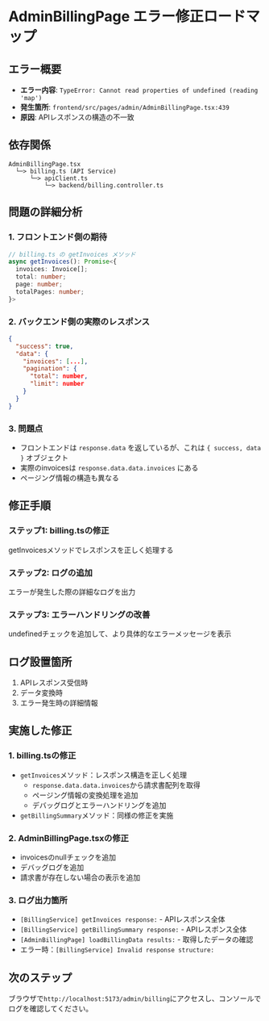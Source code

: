 # AdminBillingPage エラー修正ロードマップ

## エラー概要
- **エラー内容**: `TypeError: Cannot read properties of undefined (reading 'map')`
- **発生箇所**: `frontend/src/pages/admin/AdminBillingPage.tsx:439`
- **原因**: APIレスポンスの構造の不一致

## 依存関係
```
AdminBillingPage.tsx
  └─> billing.ts (API Service)
      └─> apiClient.ts
          └─> backend/billing.controller.ts
```

## 問題の詳細分析

### 1. フロントエンド側の期待
```typescript
// billing.ts の getInvoices メソッド
async getInvoices(): Promise<{
  invoices: Invoice[];
  total: number;
  page: number;
  totalPages: number;
}>
```

### 2. バックエンド側の実際のレスポンス
```json
{
  "success": true,
  "data": {
    "invoices": [...],
    "pagination": {
      "total": number,
      "limit": number
    }
  }
}
```

### 3. 問題点
- フロントエンドは `response.data` を返しているが、これは `{ success, data }` オブジェクト
- 実際のinvoicesは `response.data.data.invoices` にある
- ページング情報の構造も異なる

## 修正手順

### ステップ1: billing.tsの修正
getInvoicesメソッドでレスポンスを正しく処理する

### ステップ2: ログの追加
エラーが発生した際の詳細なログを出力

### ステップ3: エラーハンドリングの改善
undefinedチェックを追加して、より具体的なエラーメッセージを表示

## ログ設置箇所
1. APIレスポンス受信時
2. データ変換時
3. エラー発生時の詳細情報

## 実施した修正

### 1. billing.tsの修正
- `getInvoices`メソッド：レスポンス構造を正しく処理
  - `response.data.data.invoices`から請求書配列を取得
  - ページング情報の変換処理を追加
  - デバッグログとエラーハンドリングを追加
- `getBillingSummary`メソッド：同様の修正を実施

### 2. AdminBillingPage.tsxの修正
- invoicesのnullチェックを追加
- デバッグログを追加
- 請求書が存在しない場合の表示を追加

### 3. ログ出力箇所
- `[BillingService] getInvoices response:` - APIレスポンス全体
- `[BillingService] getBillingSummary response:` - APIレスポンス全体
- `[AdminBillingPage] loadBillingData results:` - 取得したデータの確認
- エラー時：`[BillingService] Invalid response structure:`

## 次のステップ
ブラウザで`http://localhost:5173/admin/billing`にアクセスし、コンソールでログを確認してください。